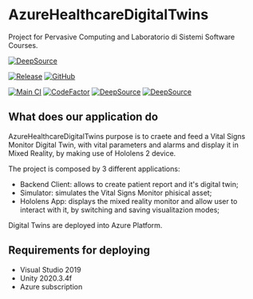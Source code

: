# AzureHealthcareDigitalTwins
Project for Pervasive Computing and Laboratorio di Sistemi Software Courses.

[![DeepSource](https://img.shields.io/website-up-down-green-red/http/monip.org.svg)](https://lucagiorgettismp.github.io/AzureHealthcareDigitalTwins/)

[![Release](https://img.shields.io/github/v/release/lucagiorgettismp/AzureHealthcareDigitalTwins?label=Release)](https://github.com/lucagiorgettismp/AzureHealthcareDigitalTwins/releases)
[![GitHub](https://img.shields.io/github/license/lucagiorgettismp/AzureHealthcareDigitalTwins)](/LICENSE)

[![Main CI](https://github.com/lucagiorgettismp/AzureHealthcareDigitalTwins/actions/workflows/main-ci.yml/badge.svg)](https://github.com/lucagiorgettismp/AzureHealthcareDigitalTwins/actions/workflows/main-ci.yml)
[![CodeFactor](https://www.codefactor.io/repository/github/lucagiorgettismp/azurehealthcaredigitaltwins/badge/main)](https://www.codefactor.io/repository/github/lucagiorgettismp/azurehealthcaredigitaltwins/overview/main)
[![DeepSource](https://deepsource.io/gh/lucagiorgettismp/AzureHealthcareDigitalTwins.svg/?label=active+issues&token=TkpQppm2NjIFNsKDCeZRPHlD)](https://deepsource.io/gh/lucagiorgettismp/AzureHealthcareDigitalTwins/?ref=repository-badge)
[![DeepSource](https://deepsource.io/gh/lucagiorgettismp/AzureHealthcareDigitalTwins.svg/?label=resolved+issues&token=TkpQppm2NjIFNsKDCeZRPHlD)](https://deepsource.io/gh/lucagiorgettismp/AzureHealthcareDigitalTwins/?ref=repository-badge)

## What does our application do
AzureHealthcareDigitalTwins purpose is to craete and feed a Vital Signs Monitor Digital Twin, with vital parameters and alarms and display it in Mixed Reality, by making use of Hololens 2 device.

The project is composed by 3 different applications:
- Backend Client: allows to create patient report and it's digital twin;
- Simulator: simulates the Vital Signs Monitor phisical asset;
- Hololens App: displays the mixed reality monitor and allow user to interact with it, by switching and saving visualitazion modes;

Digital Twins are deployed into Azure Platform.

## Requirements for deploying
- Visual Studio 2019
- Unity 2020.3.4f
- Azure subscription
